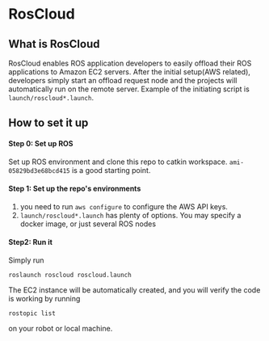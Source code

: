# RosCloud 



## What is RosCloud 

RosCloud enables ROS application developers to easily offload their ROS applications to Amazon EC2 servers. After the initial setup(AWS related), developers simply start an offload request node and the projects will automatically run on the remote server. Example of the initiating script is ```launch/roscloud*.launch```.



## How to set it up

#### Step 0: Set up ROS
Set up ROS environment and clone this repo to catkin workspace. ```ami-05829bd3e68bcd415``` is a good starting point. 


#### Step 1:  Set up the repo's environments

1. you need to run ```aws configure``` to configure the AWS API keys. 
2. ```launch/roscloud*.launch``` has plenty of options. You may specify a docker image, or just several ROS nodes 

#### Step2: Run it 
Simply run 

````
roslaunch roscloud roscloud.launch 
````

The EC2 instance will be automatically created, and you will verify the code is working by running 
```
rostopic list
```
on your robot or local machine. 

